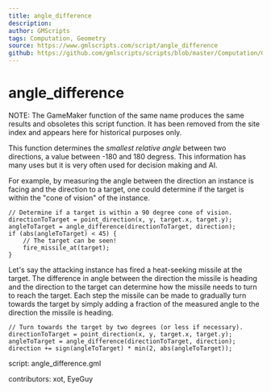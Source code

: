 ```yaml
---
title: angle_difference
description: 
author: GMScripts
tags: Computation, Geometry
source: https://www.gmlscripts.com/script/angle_difference
github: https://github.com/gmlscripts/scripts/blob/master/Computation/Geometry/angle_difference.gml
---
```


angle_difference
================

NOTE: The GameMaker function of the same name produces the same results
and obsoletes this script function. It has been removed from the site
index and appears here for historical purposes only.

This function determines the *smallest relative angle* between two directions,
a value between -180 and 180 degress. This information has many uses but it is
very often used for decision making and AI.

For example, by measuring the angle between the direction an instance is
facing and the direction to a target, one could determine if the target is
within the "cone of vision" of the instance.

    // Determine if a target is within a 90 degree cone of vision.
    directionToTarget = point_direction(x, y, target.x, target.y);
    angleToTarget = angle_difference(directionToTarget, direction);
    if (abs(angleToTarget) < 45) {
        // The target can be seen!
        fire_missile_at(target);
    }

Let's say the attacking instance has fired a heat-seeking missile at the
target. The difference in angle between the direction the missile is heading
and the direction to the target can determine how the missile needs to turn
to reach the target. Each step the missile can be made to gradually turn
towards the target by simply adding a fraction of the measured angle to the
direction the missile is heading.

    // Turn towards the target by two degrees (or less if necessary).
    directionToTarget = point_direction(x, y, target.x, target.y);
    angleToTarget = angle_difference(directionToTarget, direction);
    direction += sign(angleToTarget) * min(2, abs(angleToTarget));

script: angle_difference.gml

contributors: xot, EyeGuy